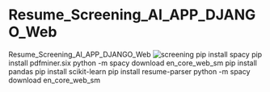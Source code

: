 # Resume_Screening_AI_APP_DJANGO_Web
Resume_Screening_AI_APP_DJANGO_Web
![screening](https://github.com/adnanmajeed82/Resume_Screening_AI_APP_DJANGO_Web/assets/49750395/fc4316cb-08c8-4fd6-b188-ee631e11d21c)
pip install spacy
pip install pdfminer.six
python -m spacy download en_core_web_sm
pip install pandas
pip install scikit-learn
pip install resume-parser
python -m spacy download en_core_web_sm
